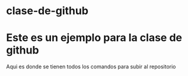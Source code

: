 # clase-de-github
Este es un ejemplo para la clase de github
=====================

Aqui es donde se tienen todos los comandos para subir al repositorio

